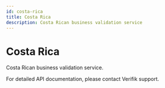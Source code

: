 ```yaml
---
id: costa-rica
title: Costa Rica
description: Costa Rican business validation service
---
```


# Costa Rica

Costa Rican business validation service.

For detailed API documentation, please contact Verifik support.
